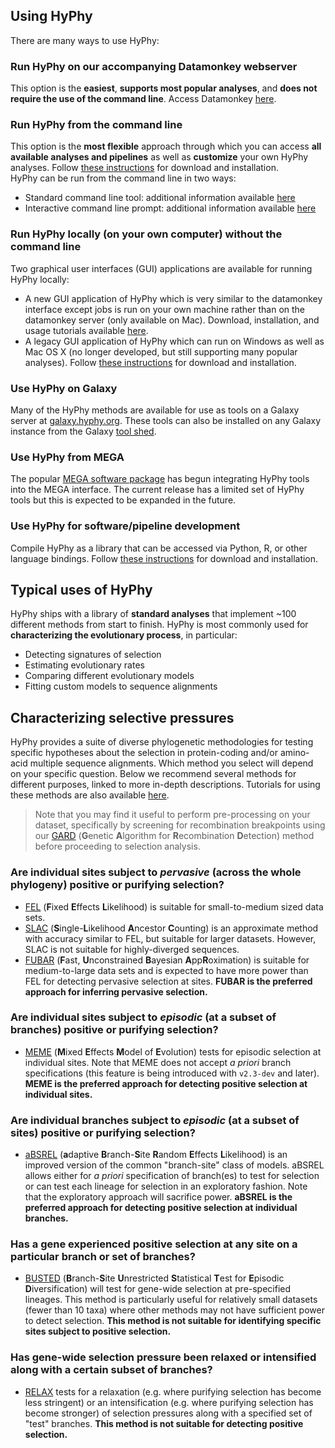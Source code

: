 ## Using HyPhy

There are many ways to use HyPhy:

### Run HyPhy on our accompanying Datamonkey webserver
This option is the **easiest**, **supports most popular analyses**, and **does not require the use of the command line**. Access Datamonkey [here](https://datamonkey.org).


### Run HyPhy from the command line
This option is the **most flexible** approach through which you can access **all available analyses and pipelines** as well as **customize** your own HyPhy analyses. Follow [these instructions](installation.md) for download and installation.  
HyPhy can be run from the command line in two ways:  

+ Standard command line tool: additional information available [here](./tutorials/CLI-tutorial.md) 
+ Interactive command line prompt: additional information available [here](./tutorials/CL-prompt-tutorial.md)


### Run HyPhy locally (on your own computer) without the command line
Two graphical user interfaces (GUI) applications are available for running HyPhy locally: 

+ A new GUI application of HyPhy which is very similar to the datamonkey interface except jobs is run on your own machine rather than on the datamonkey server (only available on Mac). Download, installation, and usage tutorials available [here](./tutorials/gui-tutorial).  
+ A legacy GUI application of HyPhy which can run on Windows as well as Mac OS X (no longer developed, but still supporting many popular analyses). Follow [these instructions](http://hyphy.org/w/index.php/Download) for download and installation.

### Use HyPhy on Galaxy
Many of the HyPhy methods are available for use as tools on a Galaxy server at [galaxy.hyphy.org](https://galaxy.hyphy.org). These tools can also be installed on any Galaxy instance from the Galaxy [tool shed](https://galaxyproject.org/admin/tools/add-tool-from-toolshed-tutorial/).

### Use HyPhy from MEGA
The popular [MEGA software package](https://www.megasoftware.net/) has begun integrating HyPhy tools into the MEGA interface. The current release has a limited set of HyPhy tools but this is expected to be expanded in the future.

### Use HyPhy for software/pipeline development
Compile HyPhy as a library that can be accessed via Python, R, or other language bindings. Follow [these instructions](installation.md) for download and installation. 

## Typical uses of HyPhy

HyPhy ships with a library of **standard analyses** that implement ~100 different methods from start to finish. HyPhy is most commonly used for **characterizing the evolutionary process**, in particular:

+ Detecting signatures of selection
+ Estimating evolutionary rates
+ Comparing different evolutionary models
+ Fitting custom models to sequence alignments

## Characterizing selective pressures

HyPhy provides a suite of diverse phylogenetic methodologies for testing specific hypotheses about the selection in protein-coding and/or amino-acid multiple sequence alignments. Which method you select will depend on your specific question. Below we recommend several methods for different purposes, linked to more in-depth descriptions. Tutorials for using these methods are also available [here](tutorials/CL-prompt-tutorial). 

> Note that you may find it useful to perform pre-processing on your dataset, specifically by screening for recombination breakpoints using our [GARD](./methods/selection-methods/#gard) (**G**enetic **A**lgorithm for **R**ecombination **D**etection) method before proceeding to selection analysis.


### Are individual sites subject to *pervasive* (across the whole phylogeny) positive or purifying selection?
* [FEL](./methods/selection-methods/#fel) (**F**ixed **E**ffects **L**ikelihood) is suitable for small-to-medium sized data sets.
* [SLAC](./methods/selection-methods/#slac) (**S**ingle-**L**ikelihood **A**ncestor **C**ounting) is an approximate method with accuracy similar to FEL, but suitable for larger datasets. However, SLAC is not suitable for highly-diverged sequences.
* [FUBAR](./methods/selection-methods/#fubar) (**F**ast, **U**nconstrained **B**ayesian **A**pp**R**oximation) is suitable for medium-to-large data sets and is expected to have more power than FEL for detecting pervasive selection at sites. **FUBAR is the preferred approach for inferring pervasive selection.**


### Are individual sites subject to *episodic* (at a subset of branches) positive or purifying selection?
* [MEME](./methods/selection-methods/#meme) (**M**ixed **E**ffects **M**odel of **E**volution) tests for episodic selection at individual sites. Note that MEME does not accept *a priori* branch specifications (this feature is being introduced with `v2.3-dev` and later). **MEME is the preferred approach for detecting positive selection at individual sites.**


### Are individual branches subject to *episodic* (at a subset of sites) positive or purifying selection?

* [aBSREL](./methods/selection-methods/#absrel) (**a**daptive **B**ranch-**S**ite **R**andom **E**ffects **L**ikelihood) is an improved version of the common "branch-site" class of models. aBSREL allows either for *a priori* specification of branch(es) to test for selection or can test each lineage for selection in an exploratory fashion. Note that the exploratory approach will sacrifice power. **aBSREL is the preferred approach for detecting positive selection at individual branches.**


### Has a gene experienced positive selection at any site on a particular branch or set of branches?
* [BUSTED](./methods/selection-methods/#busted) (**B**ranch-**S**ite **U**nrestricted **S**tatistical **T**est for **E**pisodic **D**iversification) will test for gene-wide selection at pre-specified lineages. This method is particularly useful for relatively small datasets (fewer than 10 taxa) where other methods may not have sufficient power to detect selection. **This method is not suitable for identifying specific sites subject to positive selection.**

### Has gene-wide selection pressure been relaxed or intensified along with a certain subset of branches?
* [RELAX](./methods/selection-methods/#relax) tests for a relaxation (e.g. where purifying selection has become less stringent) or an intensification (e.g. where purifying selection has become stronger) of selection pressures along with a specified set of "test" branches. **This method is not suitable for detecting positive selection.**

<!--
### Are individual sites within a gene subject to *directional* selection, i.e. selection pressure to evolve towards a specific set of amino acids?
* [FADE](./methods/selection-methods/#fade) tests for directional selection at specific sites in *protein* alignments.
-->

